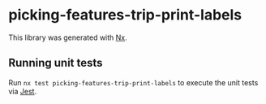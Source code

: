 # picking-features-trip-print-labels

This library was generated with [Nx](https://nx.dev).

## Running unit tests

Run `nx test picking-features-trip-print-labels` to execute the unit tests via [Jest](https://jestjs.io).
